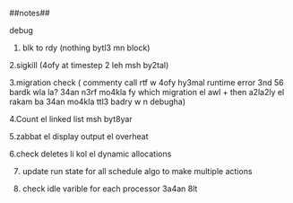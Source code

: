 ##notes##

debug
1. blk to rdy (nothing bytl3 mn block)

2.sigkill (4ofy at timestep 2 leh msh by2tal)

3.migration check ( commenty call rtf w 4ofy hy3mal runtime error 3nd 56 bardk wla la? 34an n3rf mo4kla fy which migration el awl + then a2la2ly el rakam ba 34an mo4kla ttl3 badry w n debugha)

4.Count el linked list msh byt8yar

5.zabbat el display output el overheat

6.check deletes li kol el dynamic allocations
 
7. update run state for all schedule algo to make multiple actions
 
8. check idle varible for each processor 3a4an 8lt
